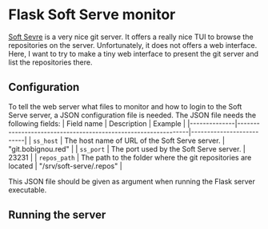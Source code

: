 # Flask Soft Serve monitor

[Soft Sevre](https://github.com/charmbracelet/soft-serve) is a very nice git server. It offers a really nice TUI to browse the repositories on the server. Unfortunately, it does not offers a web interface. Here, I want to try to make a tiny web interface to present the git server and list the repositories there.

## Configuration

To tell the web server what files to monitor and how to login to the Soft Serve server, a JSON configuration file is needed. The JSON file needs the following fields:
| Field name   | Description                                                   | Example                  |
|--------------|---------------------------------------------------------------|--------------------------|
| `ss_host`    | The host name of URL of the Soft Serve server.                | "git.bobignou.red"       |
| `ss_port`    | The port used by the Soft Serve server.                       | 23231                    |
| `repos_path` | The path to the folder where the git repositories are located | "/srv/soft-serve/.repos" |

This JSON file should be given as argument when running the Flask server executable.

## Running the server

